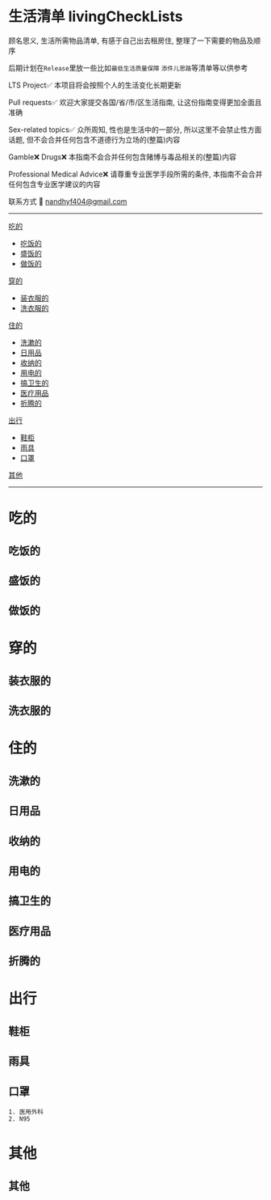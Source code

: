 # 生活清单 livingCheckLists

顾名思义, 生活所需物品清单, 有感于自己出去租房住, 整理了一下需要的物品及顺序

后期计划在`Release`里放一些比如`最低生活质量保障` `添件儿思路`等清单等以供参考

LTS Project✅ 本项目将会按照个人的生活变化长期更新

Pull requests✅ 欢迎大家提交各国/省/市/区生活指南, 让这份指南变得更加全面且准确

Sex-related topics✅ 众所周知, 性也是生活中的一部分, 所以这里不会禁止性方面话题, 但不会合并任何包含不道德行为立场的(整篇)内容

Gamble❌ Drugs❌ 本指南不会合并任何包含赌博与毒品相关的(整篇)内容

Professional Medical Advice❌ 请尊重专业医学手段所需的条件, 本指南不会合并任何包含专业医学建议的内容

联系方式 💌 nandhyf404@gmail.com

---

[吃的](#吃的)

- [吃饭的](#吃饭的)
- [盛饭的](#盛饭的)
- [做饭的](#做饭的)

[穿的](#穿的)

- [装衣服的](#装衣服的)
- [洗衣服的](#洗衣服的)

[住的](#住的)

- [洗漱的](#洗漱的)
- [日用品](#日用品)
- [收纳的](#收纳的)
- [用电的](#用电的)
- [搞卫生的](#搞卫生的)
- [医疗用品](#医疗用品)
- [折腾的](#折腾的)

[出行](#出行)

- [鞋柜](#鞋柜)
- [雨具](#雨具)
- [口罩](#口罩)

[其他](#其他)

---

# 吃的

## 吃饭的

## 盛饭的

## 做饭的

# 穿的

## 装衣服的

## 洗衣服的

# 住的

## 洗漱的

## 日用品

## 收纳的

## 用电的

## 搞卫生的

## 医疗用品

## 折腾的

# 出行

## 鞋柜

## 雨具

## 口罩

```
1. 医用外科
2. N95
```

# 其他

## 其他